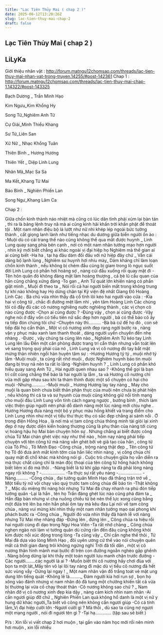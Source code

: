 ```yaml
---
title: "Lạc Tiên Thủy Mai ( chap 2 )"
date: 2025-06-12T13:20:26Z
slug: lac-tien-thuy-mai-chap-2
draft: false
---
```


## Lạc Tiên Thủy Mai ( chap 2 )

## LiLyKa

Giới thiệu nhân vật : http://forum.matngu12chomsao.com/threads/lac-tien-thuy-mai-nhan-vat-trong-truyen.14255/#post-142361
Chap 1 : http://forum.matngu12chomsao.com/threads/lac-tien-thuy-mai-chap-1.14322/#post-143325
 
Bạch Dương _ Trần Minh Hạo 
 
Kim Ngưu_Kim Khổng Hy 
 
Song Tử_Nghiêm Anh Tử 
 
Cự Giải_Minh Thiểu Khang 
 
Sư Tử_Liên San 
 
Xử Nữ _ Nhạc Khổng Tuân 
 
Thiên Bình _ Hương Hương 
 
Thiên Yết _ Diệp Linh Lung 
 
Nhân Mã_Mạc Sa Sa 
 
Ma Kết_Khang Tử Mai 
 
Bảo Bình _ Nghiên Phiến Lan 
 
Song Ngư_Khang Lâm Ca 
 
Chap 2 :
 
 Giữa chốn kinh thành náo nhiệt mà cũng có lúc dân tình phải xúm lại bàn tán , thì ra là bảng lệnh truy nã mà ai cũng kinh hãi khấn trời khấn phật để thoát tội . Một nam nhân điệu bộ lả lướt như nữ nhi khép lép ngoài bức tường thành , cất giọng lanh lảnh như tiếng nhạc du dương giữa biển người ồn ào : 
-Muội dù có cải trang thế nào cũng không thể qua mắt được huynh _ Linh Lung quay sang phía bên cạnh , nơi có một nam nhân tướng mạo hơn người , nhìn kỹ mới biết chẳng ai khác ngoài vị đại hiệp họ Nghiêm mà thế gian ai ai cũng biết
-Ha ha , tại hạ đâu dám đối đầu với nữ hiệp đây chứ _ Vẫn cái dáng bộ lạnh lùng , Nghiêm sư huynh hơi nhíu mày_ Dám kháng chỉ làm loạn chốn kinh thành , nếu không bị chém đầu cũng bị giam trong lò ngục suốt đời
 Linh Lung có phần hơi hoảng sợ , nàng cúi đầu xuống rồi quay mặt đi 
-Tên hôn quân đó không đáng mặt làm hoàng thượng , cả bè lũ cẩu quan của hắn cũng chẳng xứng đáng
-To gan _ Anh Tử quát lớn khiến nàng có phần giật mình _ Muội đi theo ta _ Nói rồi cả hai người biến mất trong không trung tự khi nào không hay
 Họ dừng chân tại Kỹ viện đệ nhất Giang Đô Hoàng Linh Các . Bà chủ vừa nhìn thấy đã cố tình lôi kéo hai người vào cửa :
-Kìa hai vị công tử , chắc đi đường mệt lắm nhỉ , yên tâm Hoàng Linh Các chúng tôi có đầy đủ các cô nương nghiêng nước nghiêng thành , các vị chọn cô nào cũng được
-Chọn ai cũng được ? 
-Đúng vậy , chọn ai cũng được
-Vậy nghe nói ở đây vốn có tiểu tiên nữ sắc đẹp hơn người , bà có thể bảo cô ấy ra tiếp đón chúng tôi chứ
-Chuyện này thì……….
-Bà bà cứ để họ đó , con sẽ tiếp đãi họ cẩn thận _ Một vị cô nương xinh đẹp rạng ngời bước ra , nàng vận y phục màu xanh lam thanh thoát , dáng người uyển chuyển đến nhẹ nhàng .
-Được , vậy chúng ta cùng lên nào _ Nghiêm Anh Tử kéo tay Linh Lung lên lầu 
 Đến một căn phòng được trang trí cẩn thận nhưng vẫn toát lên vẻ sang trọng quý phái của nó , Linh Lung và vị cô nương đó tay bắt mặt mừng thản nhiên ngồi hàn huyên tâm sự :
-Hương Hương tỷ tỷ , muội nhớ tỷ lắm
-Muội muội , ta cũng rất nhớ muội , được Nghiêm huynh báo tin muội đang bị truy nã nên ta rất lo lắng
-Nghiêm huynh ? _ Linh Lung có phần khó hiểu quay sang Anh Tử _ Hai người quen nhau sao ?
-Không thể gọi là bạn tri cốt cũng chẳng thể bảo là hai người lạ lẫm , ta và Hương cô nương chỉ vừa mới gặp nhau sau khi ta thám thính được một số chuyện có hại cho muội
-Nhưng………..
-Muội muội _ Hương Hương lay tay nàng _ May cho muội là quan binh chưa biết thân phận thực của muội nên chưa bị phát hiện , nếu không thì cả ta và sư hyunh của muội cũng không giữ nổi tính mạng cho muội đâu
 Linh Lung vốn tính cách ngang ngược , bướng bỉnh , thích làm việc thiện giúp người nên phải dỗ dành nàng một lúc nàng mới chịu nghe . Hương Hương đưa nàng một bộ y phục màu hồng khiết và trang điểm cho Linh Lung nhìn như một vị tiểu thư thực thụ có sắc đẹp chẳng ai sánh nổi . 
 Ở trong điện Hồng Hoa , là nơi mà vị tam công chúa thông minh tài giỏi lại xinh đẹp ở nay được diện kiến hoàng thượng cũng là phụ thân của nàng tới cùng vị hoàng hậu họ Mai bàn chuyện hôn sự . Nhưng chẳng ai biết được công chúa Tử Mai chán ghét việc này như thế nào , hôm nay nàng phải tiếp chuyện với tên công tử mà nàng vẫn ghét bởi vẻ giả tạo của hắn , công tử của Tô Phủ , Tô Minh Đạo
-Công chúa , trông nàng thật đẹp _ Tên công tử họ Tô đó đưa ánh mắt kinh tởm của hắn liếc nhìn nàng , vị công chúa chỉ quay mặt đi chỗ khác mà không nói gì . Cuộc trò chuyện giữa họ vẫn diễn ra mà thực chất cũng chỉ là màn độc thoại của tên công tử hống hách không biết liêm xỉ đó mà thôi .
-Nàng biết là từ khi gặp nàng ta đã phải lòng nàng ngay rồi không ?
-……………….
-Ta thực sự rất yêu nàng 
-……………….
-Nàng……….
-Công chúa , đại tướng quân Minh Hạo đã thắng trận trở về _ Một tiểu tỳ nữ vội chạy vào quỳ trước tam công chúa để báo tin
-Thật không ? _ Mặc dù miệng thì nàng hỏi nhưng Tử Mai đã chạy nhanh ra phủ đón tiếp tướng quân
-Lại là hắn , tên họ Trần đáng ghét lúc nào cũng phá đám ta _ Hắn đập bàn nhưng vì cha nuông chiều từ bé nên thể lực xong cũng bằng một đứa trẻ lên ba nên hắn phải ôm tay mà kêu đau
 Lại nói về tam công chúa , nàng vui mừng khi nhìn thấy một nam nhân tướng mạo oai phong khí phách bước ra
-Công chúa _ Người đó vừa nhìn thấy đã hành lễ với nàng nhưng Tử Mai nhẹ nhàng đáp
-Đứng lên , đứng lên _ Công chúa ra hiệu rồi hai người cùng đi dạo trong Ngự Hoa Viên
-Ta rất nhớ chàng _ Công chúa nghẹn ngào nói làm vị tướng quân dù cứng rắn đến đâu cũng không khỏi kìm được nỗi xúc động trong lòng
-Ta cũng vậy _ Chỉ cần nghe thế thôi , Tử Mai đã dựa vào lòng Minh Hạo , đôi uyên ương cứ thế vào nói chuyện quên mất cả thời gian đang trôi không ngừng nghỉ
 Trời đã tối dần , một vị cô nương thân hình mảnh mai bước đi trên con đường ngoằn nghèo gập ghềnh . Nàng bỗng dừng lại khi thấy một toán người lưu manh chặn trước đường 
-Các người……..các người là ai ?
-Muốn biết thì cô nương hãy chơi đùa với bọn ta một lát_Mấy tên vô lại lôi tay nàng đi mặc dù vị tiểu cô nương đã hết sức vùng vẫy 
-Dừng lại ngay ! _ Một nam nhân vận đồ trắng toát vẻ mặt ung dung lớn tiếng quát
-Không lẽ là………_ Đám người kia hơi run sợ , bọn họ xông vào đánh nhưng vị nam nhân đó đã tung một chưởng khiến tất cả vừa bị thương lại vừa cố chạy thoát thân
-Cô nương không sao chứ ? _ Nam nhân đỡ vị cô nương xinh đẹp kia dậy , nàng cảm kích nhìn nam nhân
-Ai cần ngươi giúp đỡ chứ _ Nghiên Phiến Lan quả không hổ danh là một vị nữ y hung dữ khác người_Ta biết võ công nên không cần ngươi giúp
-Có cá tính lắm_Vị đại hiệp cười lớn 
-Ngươi cười gì ? Mà thôi , dù sao ta cũng nợ ngươi một mạng người , nói đi ngươi tên gì ?
-Tại hạ…………. (tập sau sẽ biết )
 
P/s : Xin lỗi vì viết chap 2 hơi muộn , tại gần vào năm học mới rồi nên mình hơi muộn , xin lỗi nhiều